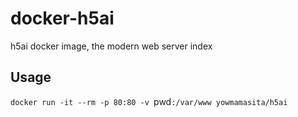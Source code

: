 # docker-h5ai
h5ai docker image, the modern web server index

## Usage

`docker run -it --rm -p 80:80 -v `pwd`:/var/www yowmamasita/h5ai`
